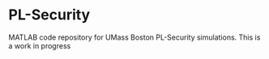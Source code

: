 PL-Security
===========

MATLAB code repository for UMass Boston PL-Security simulations. This is a work in progress
